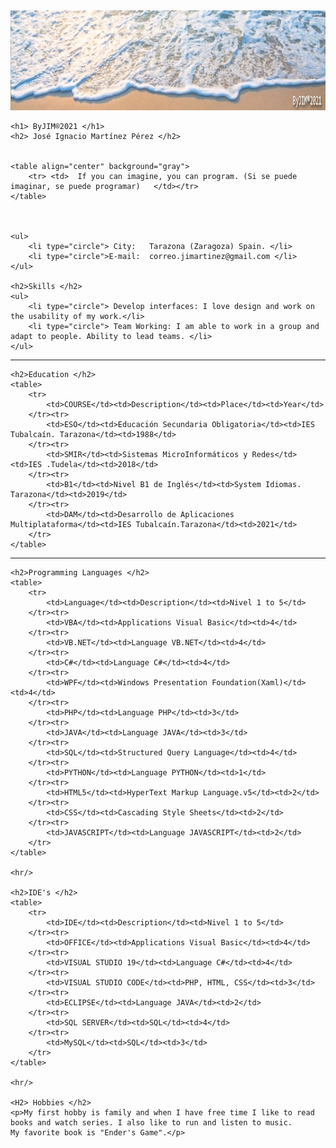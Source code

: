 <html>
<head>
	<meta name = "author" content = "ByJIM®2021"/>
	<meta name = "descripción" content="CV José Ignacio Martínez"/>
	<meta charset="utf-8" />
</head>
<body>
	<img src="banner.png" width="100%" height="160" alt="Imagen parte superior"/>


	<h1> ByJIM®2021 </h1>
	<h2> José Ignacio Martínez Pérez </h2>

	
	<table align="center" background="gray">
		<tr> <td>  If you can imagine, you can program. (Si se puede imaginar, se puede programar)   </td></tr>
	</table>



	<ul>
		<li type="circle"> City:   Tarazona (Zaragoza) Spain. </li>
		<li type="circle">E-mail:  correo.jimartinez@gmail.com </li>
	</ul>

	<h2>Skills </h2>
	<ul>
		<li type="circle"> Develop interfaces: I love design and work on the usability of my work.</li>
		<li type="circle"> Team Working: I am able to work in a group and adapt to people. Ability to lead teams. </li>
	</ul>

<hr/>

	<h2>Education </h2>
	<table>
		<tr>
			<td>COURSE</td><td>Description</td><td>Place</td><td>Year</td>
		</tr><tr>
			<td>ESO</td><td>Educación Secundaria Obligatoria</td><td>IES Tubalcaín. Tarazona</td><td>1988</td>
		</tr><tr>
			<td>SMIR</td><td>Sistemas MicroInformáticos y Redes</td><td>IES .Tudela</td><td>2018</td>
		</tr><tr>
			<td>B1</td><td>Nivel B1 de Inglés</td><td>System Idiomas. Tarazona</td><td>2019</td>
		</tr><tr>
			<td>DAM</td><td>Desarrollo de Aplicaciones Multiplataforma</td><td>IES Tubalcaín.Tarazona</td><td>2021</td>
		</tr>
	</table>
	
<hr/>
	
	<h2>Programming Languages </h2>
	<table>
		<tr>
			<td>Language</td><td>Description</td><td>Nivel 1 to 5</td>
		</tr><tr>
			<td>VBA</td><td>Applications Visual Basic</td><td>4</td>
		</tr><tr>
			<td>VB.NET</td><td>Language VB.NET</td><td>4</td>
		</tr><tr>
			<td>C#</td><td>Language C#</td><td>4</td>
		</tr><tr>
			<td>WPF</td><td>Windows Presentation Foundation(Xaml)</td><td>4</td>
		</tr><tr>
			<td>PHP</td><td>Language PHP</td><td>3</td>
		</tr><tr>
			<td>JAVA</td><td>Language JAVA</td><td>3</td>
		</tr><tr>
			<td>SQL</td><td>Structured Query Language</td><td>4</td>
		</tr><tr>
			<td>PYTHON</td><td>Language PYTHON</td><td>1</td>
		</tr><tr>
			<td>HTML5</td><td>HyperText Markup Language.v5</td><td>2</td>
		</tr><tr>
			<td>CSS</td><td>Cascading Style Sheets</td><td>2</td>
		</tr><tr>
			<td>JAVASCRIPT</td><td>Language JAVASCRIPT</td><td>2</td>
		</tr>
	</table>

	<hr/>
	
	<h2>IDE's </h2>
	<table>
		<tr>
			<td>IDE</td><td>Description</td><td>Nivel 1 to 5</td>
		</tr><tr>
			<td>OFFICE</td><td>Applications Visual Basic</td><td>4</td>
		</tr><tr>
			<td>VISUAL STUDIO 19</td><td>Language C#</td><td>4</td>
		</tr><tr>
			<td>VISUAL STUDIO CODE</td><td>PHP, HTML, CSS</td><td>3</td>
		</tr><tr>
			<td>ECLIPSE</td><td>Language JAVA</td><td>2</td>
		</tr><tr>
			<td>SQL SERVER</td><td>SQL</td><td>4</td>
		</tr><tr>
			<td>MySQL</td><td>SQL</td><td>3</td>
		</tr>
	</table>
		
	<hr/>
	
	<H2> Hobbies </h2>
	<p>My first hobby is family and when I have free time I like to read books and watch series. I also like to run and listen to music.
	My favorite book is "Ender's Game".</p>



</body>
</html>
